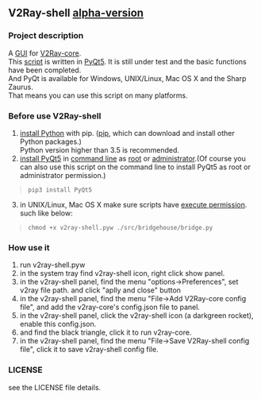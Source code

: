 ## V2Ray-shell [alpha-version](https://en.wiktionary.org/wiki/alpha_version)

### Project description
   A [GUI](https://en.wikipedia.org/wiki/Graphical_user_interface) for [V2Ray-core](https://github.com/v2ray/v2ray-core).<br>
   This [script](https://en.wikipedia.org/wiki/Scripting_language) is written in [PyQt5](https://www.riverbankcomputing.com/software/pyqt/intro). It is still under test and the basic functions have been completed.<br>And PyQt is available for Windows, UNIX/Linux, Mac OS X and the Sharp Zaurus.<br>That means you can use this script on many platforms.
   
### Before use V2Ray-shell
   1. [install Python](https://tutorial.djangogirls.org/en/python_installation/) with pip. ([pip](https://pip.pypa.io/en/stable/), which can download and install other Python packages.) <br>Python version higher than 3.5 is recommended.
   2. [install PyQt5](http://pyqt.sourceforge.net/Docs/PyQt5/installation.html) in [command line](https://tutorial.djangogirls.org/en/intro_to_command_line/) as [root](http://www.linfo.org/root.html) or [administrator](https://technet.microsoft.com/en-us/library/cc947813%28v%3Dws.10%29.aspx).(Of course you can also use this script on the command line to install PyQt5 as root or administrator permission.)
   > `pip3 install PyQt5`
   3. in UNIX/Linux, Mac OS X make sure scripts have [execute permission](https://superuser.com/questions/117704/what-does-the-execute-permission-do). such like below: 
   > `chmod +x v2ray-shell.pyw ./src/bridgehouse/bridge.py`

### How use it
   1. run v2ray-shell.pyw
   2. in the system tray find v2ray-shell icon, right click show panel.
   3. in the v2ray-shell panel, find the menu "options->Preferences", set v2ray file path. and click "aplly and close" button
   4. in the v2ray-shell panel, find the menu "File->Add V2Ray-core config file", and add the v2ray-core's config.json file to panel.
   5. in the v2ray-shell panel, click the v2ray-shell icon (a darkgreen rocket), enable this config.json.
   6. and find the black triangle, click it to run v2ray-core.
   7. in the v2ray-shell panel, find the menu "File->Save V2Ray-shell config file", click it to save v2ray-shell config file.

### LICENSE
see the LICENSE file details.